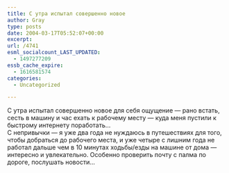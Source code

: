 ```yaml
---
title: С утра испытал совершенно новое
author: Gray
type: posts
date: 2004-03-17T05:52:07+00:00
excerpt:
url: /4741
esml_socialcount_LAST_UPDATED:
  - 1497277209
essb_cache_expire:
  - 1616581574
categories:
  - Uncategorized

---
```








С утра испытал совершенно новое для себя ощущение &#8212; рано встать, сесть в машину и час ехать к рабочему месту &#8212; куда меня пустили к быстрому интернету поработать&#8230;  
С непривычки &#8212; я уже два года не нуждаюсь в путешествиях для того, чтобы добраться до рабочего места, и уже четыре с лишним года не работал дальше чем в 10 минутах ходьбы/езды на машине от дома &#8212; интересно и увлекательно. Особенно проверить почту с палма по дороге, послушать новости&#8230;